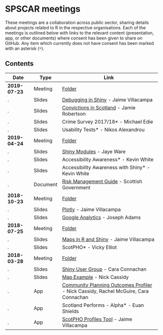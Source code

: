 # SPSCAR meetings

These meetings are a collaboration across public sector, sharing details about projects related to R in the respective organisations. Each of the meetings is outlined below with links to the relevant content (presentation, app, or other documents) where consent has been given to share on GitHub. Any item which currently does not have consent has been marked with an asterisk (`*`).

## Contents

**Date** | **Type** | **Link**
----------- | ------------- | -------------
**2019-07-23** | Meeting | [Folder](./Materials/20190723)
. | Slides | [Debugging in Shiny](./Materials/20190723/Slides-Jaime_Villacampa-Debugging_in_Shiny.pptx) - Jaime Villacampa
. | Slides | [Convictions in Scotland](./Materials/20190723/Slides-Jamie_Robertson-Convictions_in_Scotland.pptx) - Jamie Robertson
. | Slides | Crime Survey 2017/18* - Michael Edie
. | Slides | Usability Tests* - Nikos Alexandrou
**2019-04-24** | Meeting | [Folder](./Materials/20190424)
. | Slides | [Shiny Modules](./Materials/20190424/Slides-Jaye_Ware-Shiny_Modules.pptx) - Jaye Ware
. | Slides | Accessibility Awareness* - Kevin White
. | Slides | Accessibility Awareness with Shiny* - Kevin White
. | Document | [Risk Management Guide](./Materials/20190424/Doc-SG-Risk_Management_Guide.pdf) - Scottish Government
**2018-10-23** | Meeting | [Folder](./Materials/20181023)
. | Slides | [Plotly](./Materials/20181023/Slides-Jaime_Villacampa-Plotly.pptx) - Jaime Villacampa
. | Slides | [Google Analytics](./Materials/20181023/Slides-Joseph_Adams-Google_Analytics.pptx) - Joseph Adams
**2018-07-25** | Meeting | [Folder](./Materials/20180725)
. | Slides | [Maps in R and Shiny](./Materials/20180725/Slides-Jaime_Villacampa-Maps_in_R_and_Shiny.pptx) - Jaime Villacampa
. | Slides | ScotPHO* - Vicky Elliot
**2018-03-28** | Meeting | [Folder](./Materials/20180328)
. | Slides | [Shiny User Group](./Materials/20201126/Slides-Cara_Connachan-Shiny_User_Group.pptx) - Cara Connachan
. | Slides | [Map Example](./Materials/20201126/Slides-Nick_Cassidy-Map_Example.pptx) - Nick Cassidy
. | App | [Community Planning Outcomes Profiler](https://isresearchnc.shinyapps.io/CommunityPlanningOutcomesProfiler/) - Nick Cassidy, Rachel McGuire, Cara Connachan
. | App | Scotland Performs - Alpha* - Euan Shields
. | App | [ScotPHO Profiles Tool](https://scotland.shinyapps.io/ScotPHO_profiles_tool/) - Jaime Villacampa
